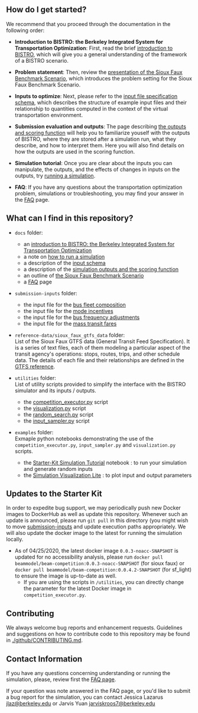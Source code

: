 <!--Logo Goes Here!-->

<!--This repository is a Starter Kit for the **Uber 2019 ML Hackathon** on **[AICrowd](https://www.aicrowd.com/challenges/uber-prize)**. !-->

## How do I get started?

We recommend that you proceed through the documentation in the following order:

  * **Introduction to BISTRO: the Berkeley Integrated System for Transportation Optimization**: First, read the brief [introduction to BISTRO](./docs/Introduction_transportation_problem.md), which will give you a general understanding of the framework of a BISTRO scenario. 

  * **Problem statement**: Then, review the [presentation of the Sioux Faux Benchmark Scenario](./docs/The_Sioux_Faux_scenario.md), which introduces the problem setting for the Sioux Faux Benchmark Scenario.
  
  * **Inputs to optimize**: Next, please refer to the [input file specification schema](./docs/Which-inputs-should-I-optimize.md), which describes the structure of example input files and their relationship to quantities computed in the context of the virtual transportation environment.
  
  * **Submission evaluation and outputs**: The page describing [the outputs and scoring function](./docs/Understanding_the_outputs_and_the%20scoring_function.md) will help you to familiarize youself with the outputs of  BISTRO, where they are stored after a simulation run, what they describe, and how to interpret them. Here you will also find details on how the outputs are used in the scoring function.
  
  * **Simulation tutorial**: Once you are clear about the inputs you can manipulate, the outputs, and the effects of changes in inputs on the outputs, try [running a simulation](./docs/How_to_run_a_simulation.md).
  
<!-- * **Submission steps**: When you feel ready to submit a solution, follow [these steps](./docs/What_and_how_to_submit%3F.md). !-->
  
  * **FAQ**: If you have any questions about the transportation optimization problem, simulations or troubleshooting, you may find your answer in the [FAQ](./docs/FAQ.md) page.
  

## What can I find in this repository?

* `docs` folder: 
  * an [introduction to BISTRO: the Berkeley Integrated System for Transportation Optimization](./docs/Introduction_transportation_problem.md)
  * a note on [how to run a simulation](./docs/How_to_run_a_simulation.md)
  * a description of the [input schema](./docs/Which-inputs-should-I-optimize.md)
  * a description of the [simulation outputs and the scoring function](./docs/Understanding_the_outputs_and_the%20scoring_function.md)
  * an outline of [the Sioux Faux Benchmark Scenario](./docs/The_Sioux_Faux_scenario.md)
  <!-- * the [problem statement for round 1](./docs/PS_SD_Uber_hackathon_2019.pdf) !-->
   <!-- * the steps to [submit a solution](./docs/What_and_how_to_submit%3F.md) !-->
  * a [FAQ](./docs/FAQ.md) page

* `submission-inputs` folder:
  * the input file for the [bus fleet composition](./submission-inputs/VehicleFleetMix.csv)
  * the input file for the [mode incentives](./submission-inputs/ModeIncentives.csv)
  * the input file for the [bus frequency adjustments](./submission-inputs/FrequencyAdjustment.csv)
  * the input file for the [mass transit fares](./submission-inputs/MassTransitFares.csv)


* `reference-data/sioux_faux_gtfs_data` folder: <br> 
List of the Sioux Faux GTFS data (General Transit Feed Specification). It is a series of text files, each of them modeling a particular aspect of the transit agency's operations: stops, routes, trips, and other schedule data. The details of each file and their relationships are defined in the [GTFS reference](https://developers.google.com/transit/gtfs/reference/).

* `utilities` folder: <br> 
List of utility scripts provided to simplify the interface with the BISTRO simulator and its inputs / outputs.
  * the [competition_executor.py](./utilities/competition_executor.py) script
  * the [visualization.py](./utilities/visualization.py) script 
  * the [random_search.py](./utilities/random_search.py) script
  * the [input_sampler.py](./utilities/input_sampler.py) script
 
* `examples` folder: <br> 
Exmaple python notebooks demonstrating the use of the `competition_executor.py`, `input_sampler.py` and `visualization.py` scripts. 
  * the [Starter-Kit Simulation Tutorial](./examples/BISTRO_Starter-Kit_Simulation_Tutorial.ipynb) notebook : to run your simulation and generate random inputs
  * the [Simulation Visualization Lite](./examples/BISTRO_Simulation_Visualization_Lite.ipynb)  : to plot input and output parameters

## Updates to the Starter Kit

<!--TODO: Provide details on announcement process/location-->

In order to expedite bug support, we may periodically push new Docker images to DockerHub as well as update this 
repository. Whenever such an update is announced, please run `git pull` in this directory (you might wish to move [submission-inputs](./submission-inputs) and update execution paths appropriately. We will also update the docker image to the latest for running the simulation locally.
* As of 04/25/2020, the latest docker image `0.0.3-noacc-SNAPSHOT` is updated for no accessibility analysis, please run `docker pull beammodel/beam-competition:0.0.3-noacc-SNAPSHOT` (for sioux faux) or `docker pull beammodel/beam-competition:0.0.4.2-SNAPSHOT` (for sf_light) to ensure the image is up-to-date as well. <br>
    * If you are using the scripts in `/utilities`, you can directly change the parameter for the latest Docker image in `competition_executor.py`.


## Contributing

We always welcome bug reports and enhancement requests. Guidelines and suggestions on how to contribute code to this repository may be found in [./github/CONTRIBUTING.md](./.github/CONTRIBUTING.md).

## Contact Information
If you have any questions concerning understanding or running the simulation, please, review first the [FAQ page](./docs/FAQ.md).

If your question was note answered in the FAQ page, or you'd like to submit a bug report for the simulation, you can contact Jessica Lazarus [jlaz@berkeley.edu](mailto:jlaz@berkeley.edu) or Jarvis Yuan [jarviskroos7@berkeley.edu](mailto:jarviskroos7@berkeley.edu)

<!-- Alternatively, to contact the Uber Prize working group technical team directly, please e-mail:
* Sid Feygin: [sfeygi@ext.uber.com](mailto:sfeygin@ext.uber.com)
* Valentine Golfier-Vetterli: [vgolfi@ext.uber.com](mailto:vgolfi@ext.uber.com)!-->
